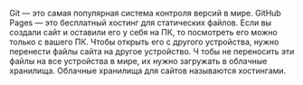 Git — это самая популярная система контроля версий в мире. GitHub Pages — это бесплатный хостинг для статических файлов. 
Если вы создали сайт и оставили его у себя на ПК, то посмотреть его можно только с вашего ПК. 
Чтобы открыть его с другого устройства, нужно перенести файлы сайта на другое устройство. Ч
тобы не переносить эти файлы на все устройства в мире, их нужно загружать в облачные хранилища. 
Облачные хранилища для сайтов называются хостингами.
